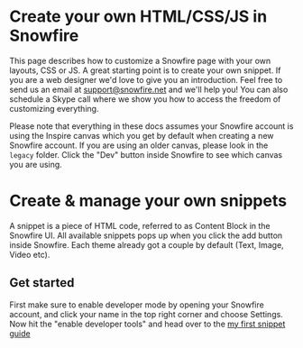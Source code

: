 Create your own HTML/CSS/JS in Snowfire
=======================================

This page describes how to customize a Snowfire page with your own layouts, CSS or JS. A great starting point is to create your own snippet. If you are a web designer we'd love to give you an introduction. Feel free to send us an email at support@snowfire.net and we'll help you! You can also schedule a Skype call where we show you how to access the freedom of customizing everything.

Please note that everything in these docs assumes your Snowfire account is using the Inspire canvas which you get by default when creating a new Snowfire account. If you are using an older canvas, please look in the `legacy` folder. Click the "Dev" button inside Snowfire to see which canvas you are using. 


Create & manage your own snippets
=================================

A snippet is a piece of HTML code, referred to as Content Block in the Snowfire UI. All available snippets pops up when you click the add button inside Snowfire. Each theme already got a couple by default (Text, Image, Video etc).

Get started
-----------
First make sure to enable developer mode by opening your Snowfire account, and click your name in the top right corner and choose Settings. Now hit the "enable developer tools" and head over to the [my first snippet guide](https://github.com/Snowfire/docs/blob/master/guides/my_first_snippet.md)


